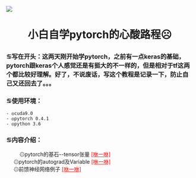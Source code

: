 ![](https://pic2.zhimg.com/v2-0ebe61d7d5b0530808a01f679eb9214c_1200x500.jpg)
# <p align="center">小白自学pytorch的心酸路程☹</p>
### ♋写在开头：这两天刚开始学pytorch，之前有一点keras的基础，pytorch跟keras个人感觉还是有挺大的不一样的，但是相对于tf这两个都比较好理解。好了，不说废话，写这个教程是记录一下，防止自己又还回去了。。。
### ♋使用环境：
    - ◎cuda9.0
    - ◎pytorch 0.4.1
    - ◎python 3.6
### ♋内容介绍：
   <div style="text-indent:2em;">&nbsp; ۞pytorch的基石--tensor张量 <a href="https://github.com/LittleStars666/pytorch_learning/blob/master/github/tensor.ipynb" style="color:red">[咻一咻]</a></div>
   <div style="text-indent:20px;"> ۞pytorch的autograd及Variable <a href="https://github.com/LittleStars666/pytorch_learning/blob/master/github/variable.ipynb" style="color:red">[咻一咻]</a></div> 
   <div style="text-indent:20px;"> ۞前馈神经网络例子 <a href="https://github.com/LittleStars666/pytorch_learning/blob/master/github/fnn.ipynb" style="color:red">[咻一咻]</a></div>

